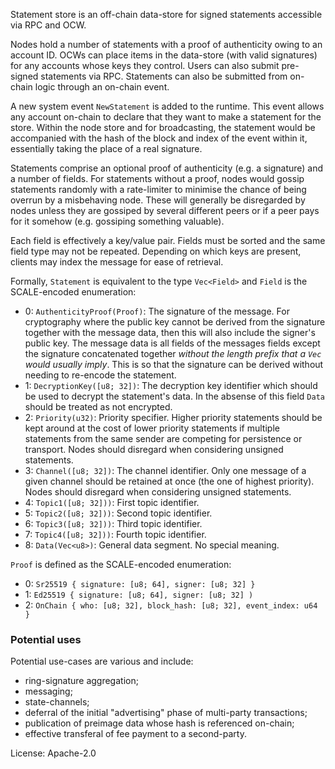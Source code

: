 Statement store is an off-chain data-store for signed statements accessible via RPC and OCW.

Nodes hold a number of statements with a proof of authenticity owing to an account ID. OCWs can place items in the data-store (with valid signatures) for any accounts whose keys they control. Users can also submit pre-signed statements via RPC. Statements can also be submitted from on-chain logic through an on-chain event.

A new system event `NewStatement` is added to the runtime. This event allows any account on-chain to declare that they want to make a statement for the store. Within the node store and for broadcasting, the statement would be accompanied with the hash of the block and index of the event within it, essentially taking the place of a real signature.

Statements comprise an optional proof of authenticity (e.g. a signature) and a number of fields. For statements without a proof, nodes would gossip statements randomly with a rate-limiter to minimise the chance of being overrun by a misbehaving node. These will generally be disregarded by nodes unless they are gossiped by several different peers or if a peer pays for it somehow (e.g. gossiping something valuable).

Each field is effectively a key/value pair. Fields must be sorted and the same field type may not be repeated. Depending on which keys are present, clients may index the message for ease of retrieval.

Formally, `Statement` is equivalent to the type `Vec<Field>` and `Field` is the SCALE-encoded enumeration:
- 0: `AuthenticityProof(Proof)`: The signature of the message. For cryptography where the public key cannot be derived from the signature together with the message data, then this will also include the signer's public key. The message data is all fields of the messages fields except the signature concatenated together *without the length prefix that a `Vec` would usually imply*. This is so that the signature can be derived without needing to re-encode the statement.
- 1: `DecryptionKey([u8; 32])`: The decryption key identifier which should be used to decrypt the statement's data. In the absense of this field `Data` should be treated as not encrypted.
- 2: `Priority(u32)`: Priority specifier. Higher priority statements should be kept around at the cost of lower priority statements if multiple statements from the same sender are competing for persistence or transport. Nodes should disregard when considering unsigned statements.
- 3: `Channel([u8; 32])`: The channel identifier. Only one message of a given channel should be retained at once (the one of highest priority). Nodes should disregard when considering unsigned statements.
- 4: `Topic1([u8; 32]))`: First topic identifier.
- 5: `Topic2([u8; 32]))`: Second topic identifier.
- 6: `Topic3([u8; 32]))`: Third topic identifier.
- 7: `Topic4([u8; 32]))`: Fourth topic identifier.
- 8: `Data(Vec<u8>)`: General data segment. No special meaning.

`Proof` is defined as the SCALE-encoded enumeration:
- 0: `Sr25519 { signature: [u8; 64], signer: [u8; 32] }`
- 1: `Ed25519 { signature: [u8; 64], signer: [u8; 32] )`
- 2: `OnChain { who: [u8; 32], block_hash: [u8; 32], event_index: u64 }`

### Potential uses

Potential use-cases are various and include:
- ring-signature aggregation;
- messaging;
- state-channels;
- deferral of the initial "advertising" phase of multi-party transactions;
- publication of preimage data whose hash is referenced on-chain;
- effective transferal of fee payment to a second-party.


License: Apache-2.0
